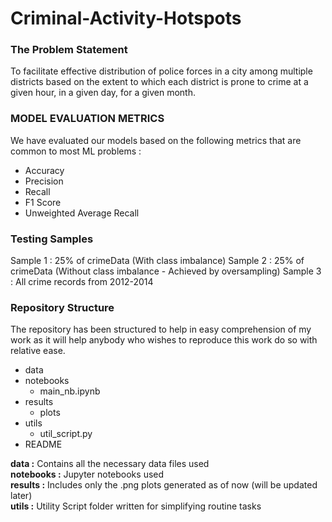 # Criminal-Activity-Hotspots

### The Problem Statement
To facilitate effective distribution of police forces in a city among multiple districts based on the extent to which each district is prone to crime at a given hour, in a given day, for a given month.

### MODEL EVALUATION METRICS
We have evaluated our models based on the following metrics that are common to most ML problems :
- Accuracy
- Precision
- Recall
- F1 Score
- Unweighted Average Recall

### Testing Samples
Sample 1 : 25% of crimeData (With class imbalance)
Sample 2 : 25% of crimeData (Without class imbalance - Achieved by oversampling)
Sample 3 : All crime records from 2012-2014

### Repository Structure
The repository has been structured to help in easy comprehension of my work as it will help anybody who wishes to reproduce this work do so with relative ease.  

* data
* notebooks
  - main_nb.ipynb
* results
  - plots
* utils
  - util_script.py
* README

**data :** Contains all the necessary data files used  
**notebooks :** Jupyter notebooks used  
**results :** Includes only the .png plots generated as of now (will be updated later)  
**utils :** Utility Script folder written for simplifying routine tasks  
